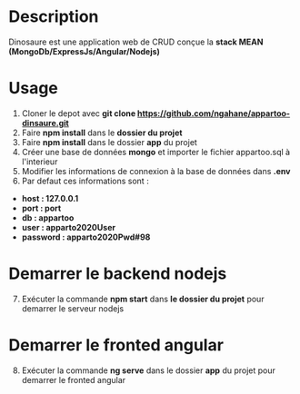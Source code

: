 # Description
Dinosaure est une application web de CRUD conçue la **stack MEAN (MongoDb/ExpressJs/Angular/Nodejs)**

# Usage 
1. Cloner le depot avec **git clone https://github.com/ngahane/appartoo-dinsaure.git**
2. Faire **npm install** dans le **dossier du projet**
3. Faire **npm install** dans le dossier **app** du projet
4. Créer une base de données **mongo** et importer le fichier appartoo.sql à l'interieur
5. Modifier les informations de connexion à la base de données dans **.env**
6. Par defaut ces informations sont :
- **host : 127.0.0.1**
- **port : port**
- **db : appartoo**
- **user : apparto2020User**
- **password : apparto2020Pwd#98**


# Demarrer le backend nodejs
7. Exécuter la commande **npm start** dans **le dossier du projet** pour demarrer le serveur nodejs


# Demarrer le fronted angular
8. Exécuter la commande **ng serve** dans le dossier **app** du projet pour demarrer le fronted angular
